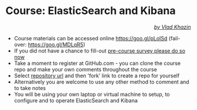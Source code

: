 # Course: ElasticSearch and Kibana #

<p align="right"><i><a href="https://www.linkedin.com/in/vkhazin" target="_blank">by Vlad Khazin</a></i></p>

* Course materials can be accessed online https://goo.gl/pLoISd (fail-over: https://goo.gl/MDLqR5)
* If you did not have a chance to fill-out <a target="_blank" href="https://goo.gl/yGZpi2">pre-course survey please do so now</a>
* Take a moment to register at GitHub.com - you can clone the course repo and make your own comments throughout the course
* Select <a href="https://github.com/vkhazin/elasticsearch-courseware" target="_blank">repository url</a> and then 'fork' link to create a repo for yourself 
* Alternatively you are welcome to use any other method to comment and to take notes
* You will be using your own laptop or virtual machine to setup, to configure and to operate ElasticSearch and Kibana
